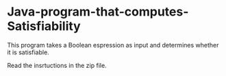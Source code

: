 ﻿# Java-program-that-computes-Satisfiability

 This program takes a Boolean espression as input and determines whether it is satisfiable.

 Read the insrtuctions in the zip file.
